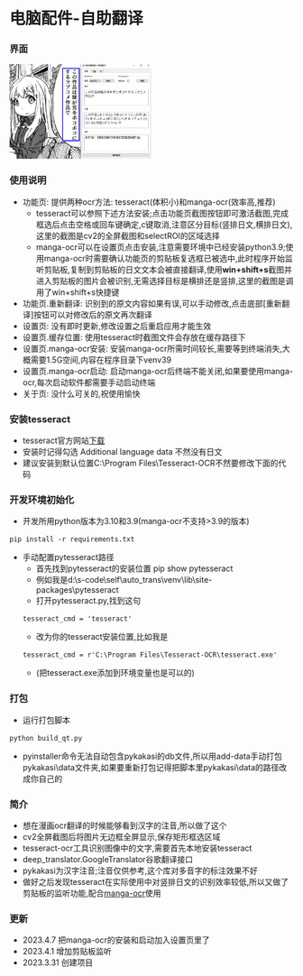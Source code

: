 # 电脑配件-自助翻译


### 界面
<img src="https://github.com/umas2022/auto_trans/blob/main/readme/shot.jpg" width="50%" height="50%">


### 使用说明
- 功能页: 提供两种ocr方法: tesseract(体积小)和manga-ocr(效率高,推荐)
    - tesseract可以参照下述方法安装;点击功能页截图按钮即可激活截图,完成框选后点击空格或回车键确定,c键取消,注意区分目标(竖排日文,横排日文),这里的截图是cv2的全屏截图和selectROI的区域选择
    - manga-ocr可以在设置页点击安装,注意需要环境中已经安装python3.9;使用manga-ocr时需要确认功能页的剪贴板复选框已被选中,此时程序开始监听剪贴板,复制到剪贴板的日文文本会被直接翻译,使用**win+shift+s**截图并进入剪贴板的图片会被识别,无需选择目标是横排还是竖排,这里的截图是调用了win+shift+s快捷键
- 功能页.重新翻译: 识别到的原文内容如果有误,可以手动修改,点击底部[重新翻译]按钮可以对修改后的原文再次翻译
- 设置页: 没有即时更新,修改设置之后重启应用才能生效
- 设置页.缓存位置: 使用tesseract时截图文件会存放在缓存路径下
- 设置页.manga-ocr安装: 安装manga-ocr所需时间较长,需要等到终端消失,大概需要1.5G空间,内容在程序目录下venv39
- 设置页.manga-ocr启动: 启动manga-ocr后终端不能关闭,如果要使用manga-ocr,每次启动软件都需要手动启动终端
- 关于页: 没什么可关的,祝使用愉快



### 安装tesseract
- tesseract官方网站[下载](https://tesseract-ocr.github.io/tessdoc/Installation.html) 
- 安装时记得勾选 Additional language data 不然没有日文
- 建议安装到默认位置C:\Program Files\Tesseract-OCR不然要修改下面的代码


### 开发环境初始化
- 开发所用python版本为3.10和3.9(manga-ocr不支持>3.9的版本)
```
pip install -r requirements.txt
```
- 手动配置pytesseract路径  
    - 首先找到pytesseract的安装位置 pip show pytesseract
    - 例如我是d:\s-code\self\auto_trans\venv\lib\site-packages\pytesseract
    - 打开pytesseract.py,找到这句
    ```
    tesseract_cmd = 'tesseract'
    ```
    - 改为你的tesseract安装位置,比如我是
    ```
    tesseract_cmd = r'C:\Program Files\Tesseract-OCR\tesseract.exe'
    ```
    - (把tesseract.exe添加到环境变量也是可以的)


### 打包
- 运行打包脚本 
```
python build_qt.py
```
- pyinstaller命令无法自动包含pykakasi的db文件,所以用add-data手动打包pykakasi\\data文件夹,如果要重新打包记得把脚本里pykakasi\\data的路径改成你自己的


### 简介
- 想在漫画ocr翻译的时候能够看到汉字的注音,所以做了这个
- cv2全屏截图后将图片无边框全屏显示,保存矩形框选区域
- tesseract-ocr工具识别图像中的文字,需要首先本地安装tesseract
- deep_translator.GoogleTranslator谷歌翻译接口
- pykakasi为汉字注音;注音仅供参考,这个库对多音字的标注效果不好
- 做好之后发现tesseract在实际使用中对竖排日文的识别效率较低,所以又做了剪贴板的监听功能,配合[manga-ocr](https://github.com/kha-white/manga-ocr)使用


### 更新
- 2023.4.7 把manga-ocr的安装和启动加入设置页里了
- 2023.4.1 增加剪贴板监听
- 2023.3.31 创建项目



